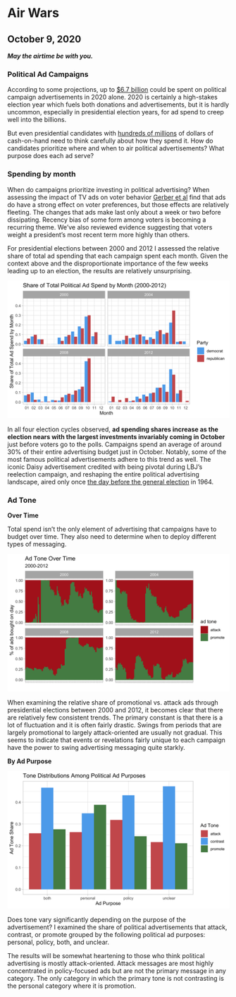 # Air Wars
## October 9, 2020

_**May the airtime be with you.**_

### Political Ad Campaigns
According to some projections, up to [$6.7 billion](https://www.nbcnews.com/politics/meet-the-press/blog/meet-press-blog-latest-news-analysis-data-driving-political-discussion-n988541/ncrd1207951) could be spent on political campaign advertisements in 2020 alone. 2020 is certainly a high-stakes election year which fuels both donations and advertisements, but it is hardly uncommon, especially in presidential election years, for ad spend to creep well into the billions. 

But even presidential candidates with [hundreds of millions](https://apnews.com/article/election-2020-joe-biden-donald-trump-elections-courts-396ce01a5545cc64b70575f523b93dd9) of dollars of cash-on-hand need to think carefully about how they spend it. How do candidates prioritize where and when to air political advertisements? What purpose does each ad serve? 


### Spending by month

When do campaigns prioritize investing in political advertising? When assessing the impact of TV ads on voter behavior [Gerber et al](https://hollis.harvard.edu/primo-explore/fulldisplay?docid=TN_cdi_proquest_miscellaneous_881466543&context=PC&vid=HVD2&search_scope=everything&tab=everything&lang=en_US) find that ads do have a strong effect on voter preferences, but those effects are relatively fleeting. The changes that ads make last only about a week or two before dissipating. Recency bias of some form among voters is becoming a recurring theme. We’ve also reviewed evidence suggesting that voters weight a president’s most recent term more highly than others. 

For presidential elections between 2000 and 2012 I assessed the relative share of total ad spending that each campaign spent each month. Given the context above and the disproportionate importance of the few weeks leading up to an election, the results are relatively unsurprising.

![](../figures/ad_spend_month_share.png)

In all four election cycles observed, **ad spending shares increase as the election nears with the largest investments invariably coming in October** just before voters go to the polls. Campaigns spend an average of around 30% of their entire advertising budget just in October. Notably, some of the most famous political advertisements adhere to this trend as well. The iconic Daisy advertisement credited with being pivotal during LBJ’s reelection campaign, and reshaping the entire political advertising landscape, aired only once [the day before the general election](https://www.smithsonianmag.com/history/how-daisy-ad-changed-everything-about-political-advertising-180958741/) in 1964.


### Ad Tone

**Over Time**

Total spend isn’t the only element of advertising that campaigns have to budget over time. They also need to determine when to deploy different types of messaging. 

![](../figures/ad_tone_over_time.png)

When examining the relative share of promotional vs. attack ads through presidential elections between 2000 and 2012, it becomes clear that there are relatively few consistent trends. The primary constant is that there is a lot of fluctuation and it is often fairly drastic. Swings from periods that are largely promotional to largely attack-oriented are usually not gradual. This seems to indicate that events or revelations fairly unique to each campaign have the power to swing advertising messaging quite starkly.


**By Ad Purpose**


![](../figures/ad_tone_by_purpose.png)

Does tone vary significantly depending on the purpose of the advertisement? I examined the share of political advertisements that attack, contrast, or promote grouped by the following political ad purposes: personal, policy, both, and unclear. 

The results will be somewhat heartening to those who think political advertising is mostly attack-oriented. Attack messages are most highly concentrated in policy-focused ads but are not the primary message in any category. The only category in which the primary tone is not contrasting is the personal category where it is promotion. 

